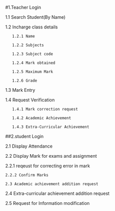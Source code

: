 #1.Teacher Login
   
   1.1 Search Student(By Name)
   
   1.2 Incharge class details
       
       1.2.1 Name
       
       1.2.2 Subjects
       
       1.2.3 Subject code
       
       1.2.4 Mark obtained
       
       1.2.5 Maximum Mark
       
       1.2.6 Grade
   
   1.3 Mark Entry
   
   1.4 Request Verification
       
       1.4.1 Mark correction request
       
       1.4.2 Academic Achievement
       
       1.4.3 Extra-Curricular Achievement


##2.student Login

   2.1 Display Attendance

   2.2 Display Mark for exams and assignment

   2.2.1 reqeust for correcting error in mark

    2.2.2 Confirm Marks
  
    2.3 Academic achievement addition request     
  
  2.4 Extra-curricular achievement addition request
  
  2.5 Request for Information modification
  
